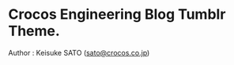 Crocos Engineering Blog Tumblr Theme.
=====================================

Author
: Keisuke SATO (sato@crocos.co.jp)


